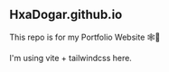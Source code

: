 ## HxaDogar.github.io

This repo is for my Portfolio Website 🕸️🚀

I'm using vite + tailwindcss here.

